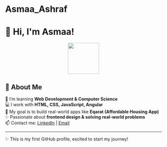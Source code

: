 # Asmaa_Ashraf
# 👋 Hi, I'm Asmaa!

<p align="center">
  <img src="https://media.giphy.com/media/hvRJCLFzcasrR4ia7z/giphy.gif" width="100">
</p>

## 🚀 About Me
🌱 I’m learning **Web Development & Computer Science**  
💻 I work with **HTML, CSS, JavaScript, Angular**  
🚀 My goal is to build real-world apps like **Eqarat (Affordable Housing App)**  
✨ Passionate about **frontend design & solving real-world problems**  
📫 Contact me: [LinkedIn](https://www.linkedin.com/in/asmaa-abdu-4a1163375) | [Email](gpsasmaa2492005@gmail.com)

---
✨ This is my first GitHub profile, excited to start my journey!

